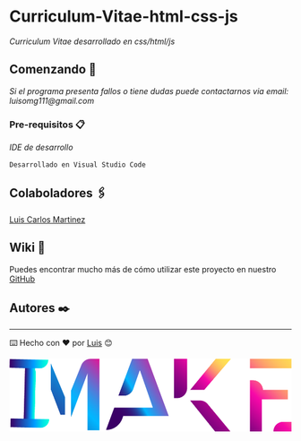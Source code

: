 # Curriculum-Vitae-html-css-js

_Curriculum  Vitae desarrollado en css/html/js_

## Comenzando 🚀

_Si el programa presenta fallos o tiene dudas puede contactarnos via email: luisomg111@gmail.com_


### Pre-requisitos 📋

_IDE de desarrollo_

```
Desarrollado en Visual Studio Code
```

## Colaboladores 🖇️

[Luis Carlos Martinez](https://github.com/LuisC111/) 

## Wiki 📖

Puedes encontrar mucho más de cómo utilizar este proyecto en nuestro [GitHub](https://github.com/luisc111/)


## Autores ✒️

---
⌨️ Hecho con ❤️ por [Luis](https://github.com/luisc111/) 😊

<img src="iMake.png" alt="iMake"/>


